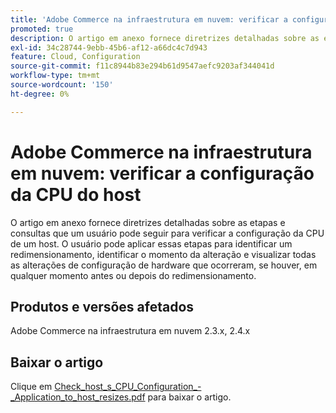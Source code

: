 ```yaml
---
title: 'Adobe Commerce na infraestrutura em nuvem: verificar a configuração da CPU do host'
promoted: true
description: O artigo em anexo fornece diretrizes detalhadas sobre as etapas e consultas que um usuário pode seguir para verificar a configuração da CPU de um host. O usuário pode aplicar essas etapas para identificar um redimensionamento, identificar o momento da alteração e visualizar todas as alterações de configuração de hardware que ocorreram, se houver, em qualquer momento antes ou depois do redimensionamento.
exl-id: 34c28744-9ebb-45b6-af12-a66dc4c7d943
feature: Cloud, Configuration
source-git-commit: f11c8944b83e294b61d9547aefc9203af344041d
workflow-type: tm+mt
source-wordcount: '150'
ht-degree: 0%

---
```


# Adobe Commerce na infraestrutura em nuvem: verificar a configuração da CPU do host

O artigo em anexo fornece diretrizes detalhadas sobre as etapas e consultas que um usuário pode seguir para verificar a configuração da CPU de um host. O usuário pode aplicar essas etapas para identificar um redimensionamento, identificar o momento da alteração e visualizar todas as alterações de configuração de hardware que ocorreram, se houver, em qualquer momento antes ou depois do redimensionamento.

## Produtos e versões afetados

Adobe Commerce na infraestrutura em nuvem 2.3.x, 2.4.x

## Baixar o artigo

Clique em [Check_host_s_CPU_Configuration_-_Application_to_host_resizes.pdf](assets/Check_host_s_CPU_Configuration_-_Application_to_host_resizes.pdf) para baixar o artigo.

